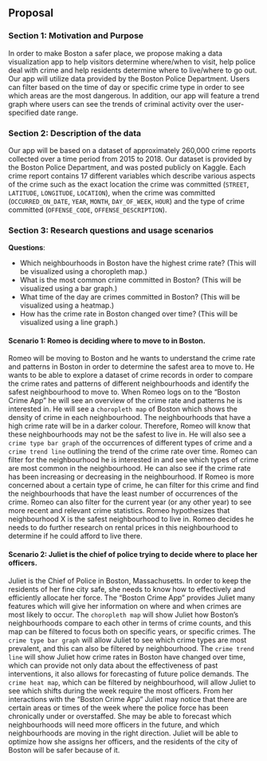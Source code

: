 ## Proposal
### Section 1: Motivation and Purpose 
	
In order to make Boston a safer place, we propose making a data visualization app to help visitors determine where/when to visit, help police deal with crime and help residents determine where to live/where to go out. Our app will utilize data provided by the Boston Police Department. Users can filter based on the time of day or specific crime type in order to see which areas are the most dangerous. In addition, our app will feature a trend graph where users can see the trends of criminal activity over the user-specified date range. 

### Section 2: Description of the data
Our app will be based on a dataset of approximately 260,000 crime reports collected over a time period from 2015 to 2018. Our dataset is provided by the Boston Police Department, and was posted publicly on Kaggle. Each crime report contains 17 different variables which describe various aspects of the crime such as the exact location the crime was committed (`STREET`, `LATITUDE`, `LONGITUDE`, `LOCATION`), when the crime was committed (`OCCURRED_ON_DATE`, `YEAR`, `MONTH`, `DAY_OF_WEEK`, `HOUR`) and the type of crime committed (`OFFENSE_CODE`, `OFFENSE_DESCRIPTION`).

### Section 3: Research questions and usage scenarios
**Questions**:
- Which neighbourhoods in Boston have the highest crime rate? (This will be visualized using a choropleth map.)
- What is the most common crime committed in Boston? (This will be visualized using a bar graph.)
- What time of the day are crimes committed in Boston? (This will be visualized using a heatmap.)
- How has the crime rate in Boston changed over time? (This will be visualized using a line graph.)

#### Scenario 1: Romeo is deciding where to move to in Boston.	

Romeo will be moving to Boston and he wants to understand the crime rate and patterns in Boston in order to determine the safest area to move to. He wants to be able to explore a dataset of crime records in order to compare the crime rates and patterns of different neighbourhoods and identify the safest neighbourhood to move to. When Romeo logs on to the “Boston Crime App” he will see an overview of the crime rate and patterns he is interested in. He will see a `choropleth map` of Boston which shows the density of crime in each neighbourhood. The neighbourhoods that have a high crime rate will be in a darker colour. Therefore, Romeo will know that these neighbourhoods may not be the safest to live in. He will also see a `crime type bar graph` of the occurrences of different types of crime and a `crime trend line` outlining the trend of the crime rate over time. Romeo can filter for the neighbourhood he is interested in and see which types of crime are most common in the neighbourhood. He can also see if the crime rate has been increasing or decreasing in the neighbourhood. If Romeo is more concerned about a certain type of crime, he can filter for this crime and find the neighbourhoods that have the least number of occurrences of the crime. Romeo can also filter for the current year (or any other year) to see more recent and relevant crime statistics. Romeo hypothesizes that neighbourhood X is the safest neighbourhood to live in. Romeo decides he needs to do further research on rental prices in this neighbourhood to determine if he could afford to live there.

#### Scenario 2:  Juliet is the chief of police trying to decide where to place her officers.

Juliet is the Chief of Police in Boston, Massachusetts. In order to keep the residents of her fine city safe, she needs to know how to effectively and efficiently allocate her force. The “Boston Crime App” provides Juliet many features which will give her information on where and when crimes are most likely to occur. The `choropleth map` will show Juliet how Boston’s neighbourhoods compare to each other in terms of crime counts, and this map can be filtered to focus both on specific years, or specific crimes. The `crime type bar graph` will allow Juliet to see which crime types are most prevalent, and this can also be filtered by neighbourhood.  The `crime trend line` will show Juliet how crime rates in Boston have changed over time, which can provide not only data about the effectiveness of past interventions, it also allows for forecasting of future police demands. The `crime heat map`, which can be filtered by neighbourhood, will allow Juliet to see which shifts during the week require the most officers. From her interactions with the “Boston Crime App” Juliet may notice that there are certain areas or times of the week where the police force has been chronically under or overstaffed. She may be able to forecast which neighbourhoods will need more officers in the future, and which neighbourhoods are moving in the right direction. Juliet will be able to optimize how she assigns her officers, and the residents of the city of Boston will be safer because of it. 


